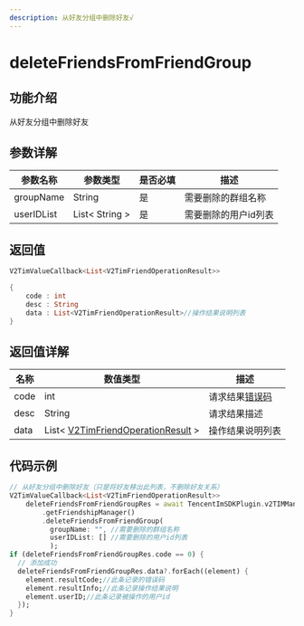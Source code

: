 ```yaml
---
description: 从好友分组中删除好友√
---
```


# deleteFriendsFromFriendGroup

## 功能介绍

从好友分组中删除好友

## 参数详解

| 参数名称       | 参数类型           | 是否必填 | 描述          |
| ---------- | -------------- | ---- | ----------- |
| groupName  | String         | 是    | 需要删除的群组名称   |
| userIDList | List< String > | 是    | 需要删除的用户id列表 |

## 返回值

```dart
V2TimValueCallback<List<V2TimFriendOperationResult>>

{
    code : int
    desc : String
    data : List<V2TimFriendOperationResult>//操作结果说明列表
}
```

## 返回值详解

| 名称   | 数值类型                                                                                      | 描述                                                             |
| ---- | ----------------------------------------------------------------------------------------- | -------------------------------------------------------------- |
| code | int                                                                                       | 请求结果[错误码](https://cloud.tencent.com/document/product/269/1671) |
| desc | String                                                                                    | 请求结果描述                                                         |
| data | List< [V2TimFriendOperationResult](../guan-jian-lei/user/v2timfriendoperationresult.md) > | 操作结果说明列表                                                       |

## 代码示例

```dart
// 从好友分组中删除好友（只是将好友移出此列表，不删除好友关系）
V2TimValueCallback<List<V2TimFriendOperationResult>>
    deleteFriendsFromFriendGroupRes = await TencentImSDKPlugin.v2TIMManager
        .getFriendshipManager()
        .deleteFriendsFromFriendGroup(
          groupName: "", //需要删除的群组名称
          userIDList: [] //需要删除的用户id列表
          );
if (deleteFriendsFromFriendGroupRes.code == 0) {
  // 添加成功
  deleteFriendsFromFriendGroupRes.data?.forEach((element) {
    element.resultCode;//此条记录的错误码
    element.resultInfo;//此条记录操作结果说明
    element.userID;//此条记录被操作的用户id
  });
}
```

##

```dart
```
